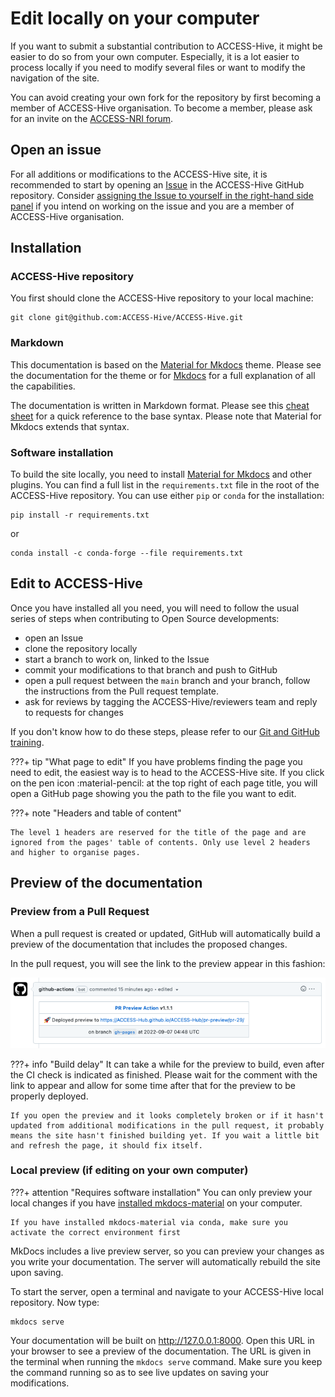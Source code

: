 # Edit locally on your computer

If you want to submit a substantial contribution to ACCESS-Hive, it might be easier to do so from your own computer. Especially, it is a lot easier to process locally if you need to modify several files or want to modify the navigation of the site.

You can avoid creating your own fork for the repository by first becoming a member of ACCESS-Hive organisation. To become a member, please ask for an invite on the [ACCESS-NRI forum][ACCESSforum].

## Open an issue

For all additions or modifications to the ACCESS-Hive site, it is recommended to start by opening an [Issue][Issues] in the ACCESS-Hive GitHub repository. Consider [assigning the Issue to yourself in the right-hand side panel][Assign] if you intend on working on the issue and you are a member of ACCESS-Hive organisation.

## Installation

### ACCESS-Hive repository

You first should clone the ACCESS-Hive repository to your local machine:
```
git clone git@github.com:ACCESS-Hive/ACCESS-Hive.git
```

### Markdown
This documentation is based on the [Material for Mkdocs][MatforMkdocs] theme. Please see the documentation for the theme or for [Mkdocs][Mkdocs] for a full explanation of all the capabilities.

The documentation is written in Markdown format. Please see this [cheat sheet][MarkdownSheet] for a quick reference to the base syntax. Please note that Material for Mkdocs extends that syntax.

### Software installation

To build the site locally, you need to install [Material for Mkdocs][MatforMkdocs] and other plugins. You can find a full list in the `requirements.txt` file in the root of the ACCESS-Hive repository. You can use either `pip` or `conda` for the installation:

```
pip install -r requirements.txt
```
or
```
conda install -c conda-forge --file requirements.txt
```

## Edit to ACCESS-Hive

Once you have installed all you need, you will need to follow the usual series of steps when contributing to Open Source developments:

 - open an Issue
 - clone the repository locally 
 - start a branch to work on, linked to the Issue
 - commit your modifications to that branch and push to GitHub
 - open a pull request between the `main` branch and your branch, follow the instructions from the Pull request template.
 - ask for reviews by tagging the ACCESS-Hive/reviewers team and reply to requests for changes

If you don't know how to do these steps, please refer to our [Git and GitHub training][GitHowTo].

???+ tip "What page to edit"
    If you have problems finding the page you need to edit, the easiest way is to head to the ACCESS-Hive site. If you click on the pen icon :material-pencil: at the top right of each page title, you will open a GitHub page showing you the path to the file you want to edit. 

???+ note "Headers and table of content"
    
    The level 1 headers are reserved for the title of the page and are ignored from the pages' table of contents. Only use level 2 headers and higher to organise pages.

## Preview of the documentation

### Preview from a Pull Request

When a pull request is created or updated, GitHub will automatically build a preview of the documentation that includes the proposed changes. 

In the pull request, you will see the link to the preview appear in this fashion:

![PRpreview](../../assets/site-preview-PR.png)

???+ info "Build delay"
    It can take a while for the preview to build, even after the CI check is indicated as finished. Please wait for the comment with the link to appear and allow for some time after that for the preview to be properly deployed.

    If you open the preview and it looks completely broken or if it hasn't updated from additional modifications in the pull request, it probably means the site hasn't finished building yet. If you wait a little bit and refresh the page, it should fix itself.

### Local preview (if editing on your own computer)

<!-- markdown-link-check-disable -->
???+ attention "Requires software installation"
    You can only preview your local changes if you have [installed mkdocs-material][install] on your computer.
    
    If you have installed mkdocs-material via conda, make sure you activate the correct environment first
<!-- markdown-link-check-enable-->

MkDocs includes a live preview server, so you can preview your changes as you write your documentation. The server will automatically rebuild the site upon saving.

To start the server, open a terminal and navigate to your ACCESS-Hive local repository. Now type:
```
mkdocs serve
```
Your documentation will be built on http://127.0.0.1:8000. Open this URL in your browser to see a preview of the documentation. The URL is given in the terminal when running the `mkdocs serve` command. Make sure you keep the command running so as to see live updates on saving your modifications.

[install]: ../local_edit/#software-installation
[ACCESSforum]: https://access.discourse.group/
[Issues]: https://github.com/ACCESS-Hive/ACCESS-Hive/issues
[Assign]: https://docs.github.com/en/issues/tracking-your-work-with-issues/
[MatforMkdocs]: https://squidfunk.github.io/mkdocs-material/
[Mkdocs]: https://www.mkdocs.org/
[MarkdownSheet]: https://www.markdownguide.org/cheat-sheet/
[GitHowTo]: https://access-nri.github.io/Training/HowTos/GitAndGitHub
